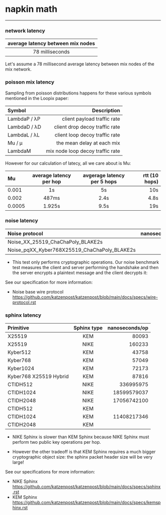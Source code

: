 
# napkin math

---



### network latency

| average latency between mix nodes |
| :---:                             |
| 78 milliseconds                   |

Let's assume a 78 millisecond average latency between mix nodes of the mix network.


### poisson mix latency

Sampling from poisson distributions happens for these various symbols mentioned
in the Loopix paper:

| Symbol | Description |
| :---   | ---:        |
| LambdaP / λP | client payload traffic rate |
| LambdaD / λD | client drop decoy traffic rate |
| LambdaL / λL | client loop decoy traffic rate |
| Mu / μ  | the mean delay at each mix |
| LambdaM | mix node loop decoy traffic rate |


However for our calculation of latecy, all we care about is Mu:

| Mu | average latency per hop | avgerage latency per 5 hops | rtt (10 hops) |
| :---   | :---:                   | :---: | ---:                                |
| 0.001 | 1s | 5s | 10s |
| 0.002 | 487ms | 2.4s | 4.8s |
| 0.0005 | 1.925s | 9.5s | 19s |


### noise latency

| Noise protocol | nanoseconds/op |
| :---           |  ---:          |
| Noise_XX_25519_ChaChaPoly_BLAKE2s | 271939 |
| Noise_pqXX_Kyber768X25519_ChaChaPoly_BLAKE2s | 843680 |


* This test only performs cryptographic operations. Our noise
benchmark test measures the client and server performing the handshake
and then the server encrypts a plaintext message and the client
decrypts it:

See our specification for more information:
* Noise base wire protocol https://github.com/katzenpost/katzenpost/blob/main/docs/specs/wire-protocol.rst


### sphinx latency

| Primitive | Sphinx type | nanoseconds/op |
| :---      |  :---:      |     ---:       |
| X25519 | KEM | 80093 |
| X25519 | NIKE | 160233 |
| Kyber512 | KEM | 43758 |
| Kyber768 | KEM | 57049 |
| Kyber1024 | KEM | 72173 |
| Kyber768 X25519 Hybrid | KEM | 87816 |
| CTIDH512 | NIKE | 336995975 |
| CTIDH1024 | NIKE | 18599579037 |
| CTIDH2048 | NIKE | 17056742100 |
| CTIDH512 | KEM |  |
| CTIDH1024 | KEM | 11408217346 |
| CTIDH2048 | KEM |  |

* NIKE Sphinx is slower than KEM Sphinx because NIKE Sphinx must perform
two public key operations per hop.

* However the other tradeoff is that KEM
Sphinx requires a much bigger cryptographic object size: the sphinx packet
header size will be very large!

See our specifications for more information:

* NIKE Sphinx https://github.com/katzenpost/katzenpost/blob/main/docs/specs/sphinx.rst
* KEM Sphinx https://github.com/katzenpost/katzenpost/blob/main/docs/specs/kemsphinx.rst
